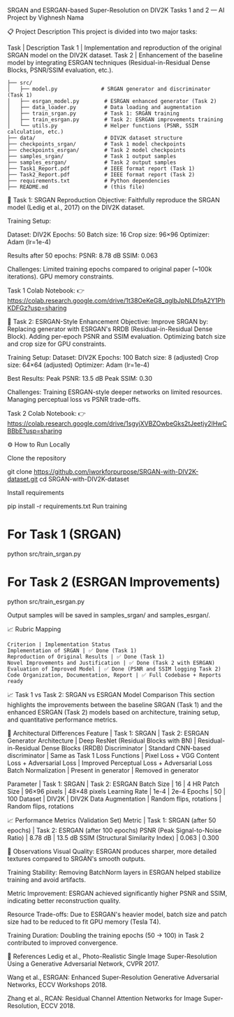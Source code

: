 SRGAN and ESRGAN-based Super-Resolution on DIV2K
Tasks 1 and 2 — AI Project by Vighnesh Nama

📋 Project Description
This project is divided into two major tasks:


Task | Description
Task 1 | Implementation and reproduction of the original SRGAN model on the DIV2K dataset.
Task 2 | Enhancement of the baseline model by integrating ESRGAN techniques (Residual-in-Residual Dense Blocks, PSNR/SSIM evaluation, etc.).
    
    ├── src/
    │   ├── model.py              # SRGAN generator and discriminator (Task 1)
    │   ├── esrgan_model.py        # ESRGAN enhanced generator (Task 2)
    │   ├── data_loader.py         # Data loading and augmentation
    │   ├── train_srgan.py         # Task 1: SRGAN training
    │   ├── train_esrgan.py        # Task 2: ESRGAN improvements training
    │   └── utils.py               # Helper functions (PSNR, SSIM calculation, etc.)
    ├── data/                      # DIV2K dataset structure
    ├── checkpoints_srgan/         # Task 1 model checkpoints
    ├── checkpoints_esrgan/        # Task 2 model checkpoints
    ├── samples_srgan/             # Task 1 output samples
    ├── samples_esrgan/            # Task 2 output samples
    ├── Task1_Report.pdf           # IEEE format report (Task 1)
    ├── Task2_Report.pdf           # IEEE format report (Task 2)
    ├── requirements.txt           # Python dependencies
    ├── README.md                  # (this file)

🧪 Task 1: SRGAN Reproduction
Objective: Faithfully reproduce the SRGAN model (Ledig et al., 2017) on the DIV2K dataset.

Training Setup:

Dataset: DIV2K
Epochs: 50
Batch size: 16
Crop size: 96×96
Optimizer: Adam (lr=1e-4)

Results after 50 epochs:
PSNR: 8.78 dB
SSIM: 0.063

Challenges:
Limited training epochs compared to original paper (~100k iterations).
GPU memory constraints.

Task 1 Colab Notebook:
👉 https://colab.research.google.com/drive/1t38OeKeG8_qglbJpNLDfqA2Y1PhKDFGz?usp=sharing

🧪 Task 2: ESRGAN-Style Enhancement
Objective: Improve SRGAN by:
Replacing generator with ESRGAN's RRDB (Residual-in-Residual Dense Block).
Adding per-epoch PSNR and SSIM evaluation.
Optimizing batch size and crop size for GPU constraints.

Training Setup:
Dataset: DIV2K
Epochs: 100
Batch size: 8 (adjusted)
Crop size: 64×64 (adjusted)
Optimizer: Adam (lr=1e-4)

Best Results:
Peak PSNR: 13.5 dB
Peak SSIM: 0.30

Challenges:
Training ESRGAN-style deeper networks on limited resources.
Managing perceptual loss vs PSNR trade-offs.

Task 2 Colab Notebook:
👉 https://colab.research.google.com/drive/1sgyjXVBZOwbeGks2tJeetjy2lHwCBBbE?usp=sharing

⚙️ How to Run Locally

Clone the repository

git clone https://github.com/iworkforpurpose/SRGAN-with-DIV2K-dataset.git
cd SRGAN-with-DIV2K-dataset

Install requirements

pip install -r requirements.txt
Run training

# For Task 1 (SRGAN)
python src/train_srgan.py

# For Task 2 (ESRGAN Improvements)
python src/train_esrgan.py

Output samples will be saved in samples_srgan/ and samples_esrgan/.

📈 Rubric Mapping

    Criterion | Implementation Status
    Implementation of SRGAN | ✅ Done (Task 1)
    Reproduction of Original Results | ✅ Done (Task 1)
    Novel Improvements and Justification | ✅ Done (Task 2 with ESRGAN)
    Evaluation of Improved Model | ✅ Done (PSNR and SSIM logging Task 2)
    Code Organization, Documentation, Report | ✅ Full Codebase + Reports ready

📈 Task 1 vs Task 2: SRGAN vs ESRGAN Model Comparison
This section highlights the improvements between the baseline SRGAN (Task 1) and the enhanced ESRGAN (Task 2) models based on architecture, training setup, and quantitative performance metrics.

🧠 Architectural Differences
Feature | Task 1: SRGAN | Task 2: ESRGAN
Generator Architecture | Deep ResNet (Residual Blocks with BN) | Residual-in-Residual Dense Blocks (RRDB)
Discriminator | Standard CNN-based discriminator | Same as Task 1
Loss Functions | Pixel Loss + VGG Content Loss + Adversarial Loss | Improved Perceptual Loss + Adversarial Loss
Batch Normalization | Present in generator | Removed in generator

Parameter | Task 1: SRGAN | Task 2: ESRGAN
Batch Size | 16 | 4
HR Patch Size | 96×96 pixels | 48×48 pixels
Learning Rate | 1e-4 | 2e-4
Epochs | 50 | 100
Dataset | DIV2K | DIV2K
Data Augmentation | Random flips, rotations | Random flips, rotations

📈 Performance Metrics (Validation Set)
Metric | Task 1: SRGAN (after 50 epochs) | Task 2: ESRGAN (after 100 epochs)
PSNR (Peak Signal-to-Noise Ratio) | 8.78 dB | 13.5 dB
SSIM (Structural Similarity Index) | 0.063 | 0.300

📝 Observations
Visual Quality:
ESRGAN produces sharper, more detailed textures compared to SRGAN's smooth outputs.

Training Stability:
Removing BatchNorm layers in ESRGAN helped stabilize training and avoid artifacts.

Metric Improvement:
ESRGAN achieved significantly higher PSNR and SSIM, indicating better reconstruction quality.

Resource Trade-offs:
Due to ESRGAN's heavier model, batch size and patch size had to be reduced to fit GPU memory (Tesla T4).

Training Duration:
Doubling the training epochs (50 → 100) in Task 2 contributed to improved convergence.

📑 References
Ledig et al., Photo-Realistic Single Image Super-Resolution Using a Generative Adversarial Network, CVPR 2017.

Wang et al., ESRGAN: Enhanced Super-Resolution Generative Adversarial Networks, ECCV Workshops 2018.

Zhang et al., RCAN: Residual Channel Attention Networks for Image Super-Resolution, ECCV 2018.


